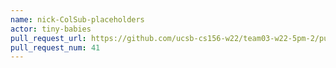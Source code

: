 ```yaml
---
name: nick-ColSub-placeholders
actor: tiny-babies
pull_request_url: https://github.com/ucsb-cs156-w22/team03-w22-5pm-2/pull/41
pull_request_num: 41
---
```

